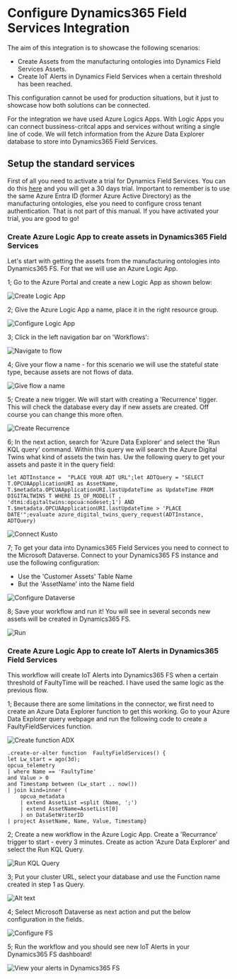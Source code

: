# Configure Dynamics365 Field Services Integration

The aim of this integration is to showcase the following scenarios:

- Create Assets from the manufacturing ontologies into Dynamics Field Services Assets.
- Create IoT Alerts in Dynamics Field Services when a certain threshold has been reached.

This configuration cannot be used for production situations, but it just to showcase how both solutions can be connected.

For the integration we have used Azure Logics Apps. With Logic Apps you can connect bussiness-critcal apps and services without writing a single line of code. We will fetch information from the Azure Data Explorer database to store into Dynamics365 Field Services.

## Setup the standard services

First of all you need to activate a trial for Dynamics Field Services. You can do this [here](https://dynamics.microsoft.com/en-us/field-service/field-service-management-software/free-trial) and you will get a 30 days trial. Important to remember is to use the same Azure Entra ID (former Azure Active Directory) as the manufacturing ontologies, else you need to configure cross tenant authentication. That is not part of this manual. If you have activated your trial, you are good to go!

### Create Azure Logic App to create assets in Dynamics365 Field Services

Let's start with getting the assets from the manufacturing ontologies into Dynamics365 FS. For that we will use an Azure Logic App.

1; Go to the Azure Portal and create a new Logic App as shown below:

![Create Logic App](img/createlogicapp.png)

2; Give the Azure Logic App a name, place it in the right resource group.

![Configure Logic App](img/configurelogicapp.png)

3; Click in the left navigation bar on 'Workflows':

![Navigate to flow](img/createlogicappflow.png)

4; Give your flow a name - for this scenario we will use the stateful state type, because assets are not flows of data.

![Give flow a name](img/createlogicappflow2.png)

5; Create a new trigger. We will start with creating a 'Recurrence' tigger. This will check the database every day if new assets are created. Off course you can change this more often.

![Create Recurrence](img/flow2scheduler.png)

6; In the next action, search for 'Azure Data Explorer' and select the 'Run KQL query' command. Within this query we will search the Azure Digital Twins what kind of assets the twin has. Uw the following query to get your assets and paste it in the query field:

```TEXT
let ADTInstance =  "PLACE YOUR ADT URL";let ADTQuery = "SELECT T.OPCUAApplicationURI as AssetName, T.$metadata.OPCUAApplicationURI.lastUpdateTime as UpdateTime FROM DIGITALTWINS T WHERE IS_OF_MODEL(T , 'dtmi:digitaltwins:opcua:nodeset;1') AND T.$metadata.OPCUAApplicationURI.lastUpdateTime > 'PLACE DATE'";evaluate azure_digital_twins_query_request(ADTInstance, ADTQuery)
```

![Connect Kusto](img/designerkqlquery2.png)

7; To get your data into Dynamics365 Field Services you need to connect to the Microsoft Dataverse. Connect to your Dynamics365 FS instance and use the following configuration:

- Use the 'Customer Assets' Table Name
- But the 'AssetName' into the Name field

![Configure Dataverse](img/designerkqlquery3.png)

8; Save your workflow and run it! You will see in several seconds new assets will be created in Dynamics365 FS.

![Run](img/runflow.png)

### Create Azure Logic App to create IoT Alerts in Dynamics365 Field Services

This workflow will create IoT Alerts into Dynamics365 FS when a certain threshold of FaultyTime will be reached. I have used the same logic as the previous flow.

1; Because there are some limitations in the connector, we first need to create an Azure Data Explorer function to get this working. Go to your Azure Data Explorer query webpage and run the following code to create a FaultyFieldServices function.

![Create function ADX](img/adxquery.png)

```TEXT
.create-or-alter function  FaultyFieldServices() {  
let Lw_start = ago(3d);
opcua_telemetry
| where Name == 'FaultyTime'
and Value > 0
and Timestamp between (Lw_start .. now())
| join kind=inner (
    opcua_metadata
    | extend AssetList =split (Name, ';')
    | extend AssetName=AssetList[0]
    ) on DataSetWriterID
| project AssetName, Name, Value, Timestamp}
```

2; Create a new workflow in the Azure Logic App. Create a 'Recurrance' trigger to start - every 3 minutes. Create as action 'Azure Data Explorer' and select the Run KQL Query.

![Run KQL Query](img/flow2kqleury.png)

3; Put your cluster URL, select your database and use the Function name created in step 1 as Query.

![Alt text](img/flow2adx.png)

4; Select Microsoft Dataverse as next action and put the below configuration in the fields.

![Configure FS](img/flow2fieldservices.png)

5; Run the workflow and you should see new IoT Alerts in your Dynamics365 FS dashboard!

![View your alerts in Dynamics365 FS](img/dynamicsiotalerts.png)
